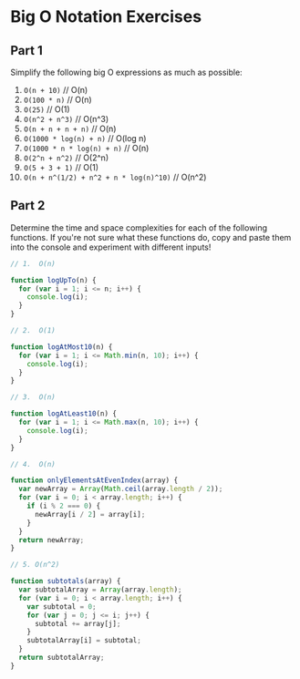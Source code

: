 # Big O Notation Exercises

## Part 1

Simplify the following big O expressions as much as possible:

1. `O(n + 10)`  //  O(n)
2. `O(100 * n)`  //  O(n)
3. `O(25)`  //  O(1)
4. `O(n^2 + n^3)`  //  O(n^3)
5. `O(n + n + n + n)`  //  O(n)
6. `O(1000 * log(n) + n)`  // O(log n)
7. `O(1000 * n * log(n) + n)`  //  O(n)
8. `O(2^n + n^2)`  //  O(2^n)
9. `O(5 + 3 + 1)`  //  O(1)
10. `O(n + n^(1/2) + n^2 + n * log(n)^10)`  //  O(n^2)

## Part 2

Determine the time and space complexities for each of the following functions. If you're not sure what these functions do, copy and paste them into the console and experiment with different inputs!

```js
// 1.  O(n)

function logUpTo(n) {
  for (var i = 1; i <= n; i++) {
    console.log(i);
  }
}

// 2.  O(1)

function logAtMost10(n) {
  for (var i = 1; i <= Math.min(n, 10); i++) {
    console.log(i);
  }
}

// 3.  O(n)

function logAtLeast10(n) {
  for (var i = 1; i <= Math.max(n, 10); i++) {
    console.log(i);
  }
}

// 4.  O(n)

function onlyElementsAtEvenIndex(array) {
  var newArray = Array(Math.ceil(array.length / 2));
  for (var i = 0; i < array.length; i++) {
    if (i % 2 === 0) {
      newArray[i / 2] = array[i];
    }
  }
  return newArray;
}

// 5. O(n^2)

function subtotals(array) {
  var subtotalArray = Array(array.length);
  for (var i = 0; i < array.length; i++) {
    var subtotal = 0;
    for (var j = 0; j <= i; j++) {
      subtotal += array[j];
    }
    subtotalArray[i] = subtotal;
  }
  return subtotalArray;
}
```
